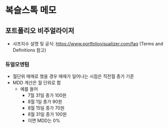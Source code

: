 # 복슬스톡 메모
## 포트폴리오 비주얼라이저
- 샤프지수 설명 및 공식: https://www.portfoliovisualizer.com/faq  (Terms and Definitions 참고)
### 듀얼모엔텀 
- 월단위 매매로 했을 경우 매매가 일어나는 시점은 직전월 종가 기준
- MDD 계산은 월 단위로 함
  - 예를 들어 
    - 7월 31일 종가 100원
    - 8월 1일 종가 90원
    - 8월 15일 종가 70원
    - 8월 31일 종가 100원
    - 이면 MDD는 0%


